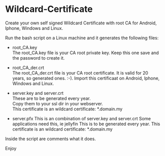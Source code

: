 # Wildcard-Certificate
Create your own self signed Wildcard Certificate with root CA for Android, Iphone, Windows and Linux.

Run the bash script on a Linux machine and it generates the following files:
- root_CA.key  
The root_CA.key file is your CA root private key. 
Keep this one save and the password to create it. 
 
- root_CA_der.crt  
The root_CA_der.crt file is your CA root certificate. 
It is valid for 20 years, so generated ones. :-).
Import this certificaat on Android, Iphone, Windows and Linux. 
  
- server.key and server.crt   
These are to be generated every year.  
Copy them to your ssl dir in your webserver.  
This certificate is an wildcard certificate: *.domain.my  

- server.pfx
This is an combination of server.key and server.crt
Some applications need this, ie jellyfin
This is to be generated every year.
This certificate is an wildcard certificate: *.domain.my 

Inside the script are comments what it does.

Enjoy
